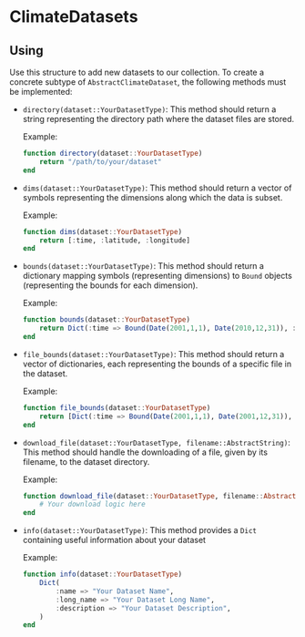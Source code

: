 # ClimateDatasets

## Using

Use this structure to add new datasets to our collection.
To create a concrete subtype of `AbstractClimateDataset`, the following methods must be implemented:

- `directory(dataset::YourDatasetType)`: This method should return a string representing the directory path where the dataset files are stored.

    Example:

    ```julia
    function directory(dataset::YourDatasetType)
        return "/path/to/your/dataset"
    end
    ```

- `dims(dataset::YourDatasetType)`: This method should return a vector of symbols representing the dimensions along which the data is subset.

    Example:

    ```julia
    function dims(dataset::YourDatasetType)
        return [:time, :latitude, :longitude]
    end
    ```

- `bounds(dataset::YourDatasetType)`: This method should return a dictionary mapping symbols (representing dimensions) to `Bound` objects (representing the bounds for each dimension).

    Example:

    ```julia
    function bounds(dataset::YourDatasetType)
        return Dict(:time => Bound(Date(2001,1,1), Date(2010,12,31)), :latitude => Bound(-90.0, 90.0), :longitude => Bound(-180.0, 180.0))
    end
    ```

- `file_bounds(dataset::YourDatasetType)`: This method should return a vector of dictionaries, each representing the bounds of a specific file in the dataset.

    Example:

    ```julia
    function file_bounds(dataset::YourDatasetType)
        return [Dict(:time => Bound(Date(2001,1,1), Date(2001,12,31)), :latitude => Bound(-90.0, 90.0), :longitude => Bound(-180.0, 180.0)), Dict(:time => Bound(Date(2002,1,1), Date(2002,12,31)), :latitude => Bound(-90.0, 90.0), :longitude => Bound(-180.0, 180.0))]
    end
    ```

- `download_file(dataset::YourDatasetType, filename::AbstractString)`: This method should handle the downloading of a file, given by its filename, to the dataset directory.

    Example:

    ```julia
    function download_file(dataset::YourDatasetType, filename::AbstractString)
        # Your download logic here
    end
    ```

- `info(dataset::YourDatasetType)`: This method provides a `Dict` containing useful information about your dataset

    Example:

    ```julia
    function info(dataset::YourDatasetType)
        Dict(
            :name => "Your Dataset Name",
            :long_name => "Your Dataset Long Name",
            :description => "Your Dataset Description",
        )
    end
    ```
